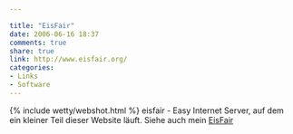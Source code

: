 ```yaml
---

title: "EisFair"
date: 2006-06-16 18:37
comments: true
share: true
link: http://www.eisfair.org/
categories: 
- Links
- Software
---
```

{% include wetty/webshot.html %} eisfair - Easy Internet Server, auf dem ein kleiner Teil dieser Website läuft. Siehe auch mein [EisFair](/eisfair/index.html)